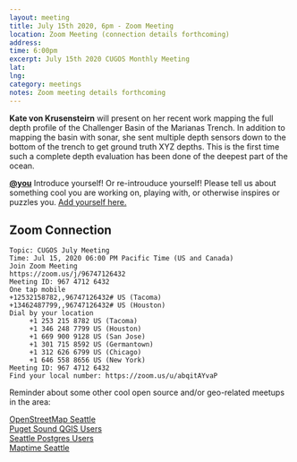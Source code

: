 ```yaml
---
layout: meeting
title: July 15th 2020, 6pm - Zoom Meeting
location: Zoom Meeting (connection details forthcoming)
address: 
time: 6:00pm
excerpt: July 15th 2020 CUGOS Monthly Meeting
lat: 
lng: 
category: meetings
notes: Zoom meeting details forthcoming
---
```


**Kate von Krusensteirn** will present on her recent work mapping the full depth profile of the Challenger Basin of the Marianas Trench.  In addition to mapping the basin with sonar, she sent multiple depth sensors down to the bottom of the trench to get ground truth XYZ depths.  This is the first time such a complete depth evaluation has been done of the deepest part of the ocean.

**[@you](http://cugos.org/people/)** Introduce yourself! Or re-introuduce yourself! Please tell us about something cool you are working on, playing with, or otherwise inspires or puzzles you. [Add yourself here.](https://github.com/cugos/cugos.github.com/blob/master/meetings/_posts/2020-05-20-cugos_monthly.md)

## Zoom Connection

```
Topic: CUGOS July Meeting
Time: Jul 15, 2020 06:00 PM Pacific Time (US and Canada)
Join Zoom Meeting
https://zoom.us/j/96747126432
Meeting ID: 967 4712 6432
One tap mobile
+12532158782,,96747126432# US (Tacoma)
+13462487799,,96747126432# US (Houston)
Dial by your location
     +1 253 215 8782 US (Tacoma)
     +1 346 248 7799 US (Houston)
     +1 669 900 9128 US (San Jose)
     +1 301 715 8592 US (Germantown)
     +1 312 626 6799 US (Chicago)
     +1 646 558 8656 US (New York)
Meeting ID: 967 4712 6432
Find your local number: https://zoom.us/u/abqitAYvaP
```

Reminder about some other cool open source and/or geo-related meetups in the area:

[OpenStreetMap Seattle](https://www.meetup.com/OpenStreetMap-Seattle/)  
[Puget Sound QGIS Users](https://www.meetup.com/Puget-Sound-QGIS-Users-Group/)  
[Seattle Postgres Users](https://www.meetup.com/Seattle-Postgres/)  
[Maptime Seattle](https://www.meetup.com/MaptimeSEA/)  
